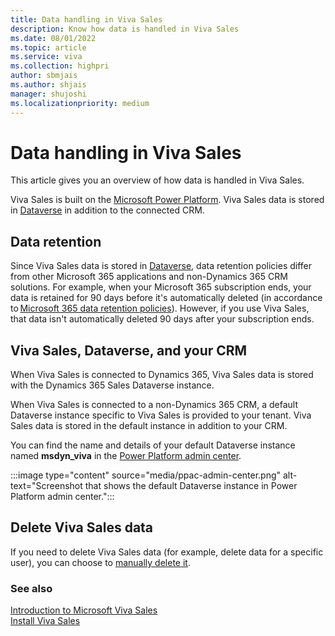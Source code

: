 ```yaml
---
title: Data handling in Viva Sales 
description: Know how data is handled in Viva Sales 
ms.date: 08/01/2022
ms.topic: article
ms.service: viva
ms.collection: highpri
author: sbmjais
ms.author: shjais
manager: shujoshi
ms.localizationpriority: medium
---
```



# Data handling in Viva Sales 

This article gives you an overview of how data is handled in Viva Sales.

Viva Sales is built on the [Microsoft Power Platform](https://powerplatform.microsoft.com/). Viva Sales data is stored in [Dataverse](/powerapps/maker/common-data-service/data-platform-intro) in addition to the connected CRM.

## Data retention 

Since Viva Sales data is stored in [Dataverse](/powerapps/maker/common-data-service/data-platform-intro), data retention policies differ from other Microsoft 365 applications and non-Dynamics 365 CRM solutions. For example, when your Microsoft 365 subscription ends, your data is retained for 90 days before it's automatically deleted (in accordance to [Microsoft 365 data retention policies](/microsoft-365/compliance/retention-policies)). However, if you use Viva Sales, that data isn't automatically deleted 90 days after your subscription ends.  

## Viva Sales, Dataverse, and your CRM

When Viva Sales is connected to Dynamics 365, Viva Sales data is stored with the Dynamics 365 Sales Dataverse instance.

When Viva Sales is connected to a non-Dynamics 365 CRM, a default Dataverse instance specific to Viva Sales is provided to your tenant. Viva Sales data is stored in the default instance in addition to your CRM. 

You can find the name and details of your default Dataverse instance named **msdyn_viva** in the [Power Platform admin center](https://admin.powerplatform.microsoft.com/).

:::image type="content" source="media/ppac-admin-center.png" alt-text="Screenshot that shows the default Dataverse instance in Power Platform admin center.":::

## Delete Viva Sales data 

If you need to delete Viva Sales data (for example, delete data for a specific user), you can choose to [manually delete it](/power-platform/admin/remove-user-personal-data). 

### See also

[Introduction to Microsoft Viva Sales](introduction.md)<br>
[Install Viva Sales](install-viva-sales.md)